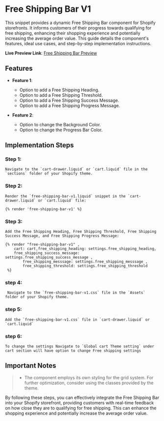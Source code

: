 # Free Shipping Bar V1

This snippet provides a dynamic Free Shipping Bar component for Shopify storefronts. It informs customers of their progress towards qualifying for free shipping, enhancing their shopping experience and potentially increasing the average order value. This guide details the component's features, ideal use cases, and step-by-step implementation instructions.

**Live Preview Link**: [Free Shipping Bar Preview](https://dark-development-store.myshopify.com/?preview_theme_id=136011317410)

## Features

- **Feature 1**:
  - Option to add a Free Shipping Heading.
  - Option to add a Free Shipping Threshold.
  - Option to add a Free Shipping Success Message.
  - Option to add a Free Shipping Progress Message.

- **Feature 2**:
  - Option to change the Background Color.
  - Option to change the Progress Bar Color.

## Implementation Steps

### Step 1: 
	Navigate to the `cart-drawer.liquid` or `cart.liquid` file in the `sections` folder of your Shopify theme.

### Step 2: 
	Render the `free-shipping-bar-v1.liquid` snippet in the `cart-drawer.liquid` or `cart.liquid` file:
	
	{% render 'free-shipping-bar-v1' %}

### Step 3: 
	Add the Free Shipping Heading, Free Shipping Threshold, Free Shipping Success Message, and Free Shipping Progress Message:
	
	{% render "free-shipping-bar-v1" , 
 		cart: cart,free_shipping_heading: settings.free_shipping_heading, 
   		free_shipping_success_message: settings.free_shipping_success_message , 
     		free_shipping_messsage: settings.free_shipping_messsage , 
       		free_shipping_threshold: settings.free_shipping_threshold 
	 %}
### step 4:
     Navigate to the `free-shipping-bar-v1.css` file in the `Assets` folder of your Shopify theme.

### step 5: 
    Add the `free-shipping-bar-v1.css` file in `cart-drawer.liquid` or `cart.liquid` 

### step 6:
    To change the settings Navigate to `Global cart Theme setting` under cart section will have option to change Free shipping settings


## Important Notes

> - The component employs its own styling for the grid system. For further optimization, consider using the classes provided by the theme.

By following these steps, you can effectively integrate the Free Shipping Bar into your Shopify storefront, providing customers with real-time feedback on how close they are to qualifying for free shipping. This can enhance the shopping experience and potentially increase the average order value.
